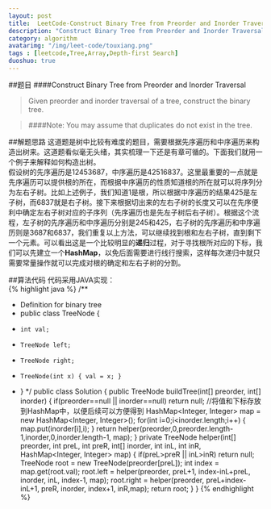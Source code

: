 ```yaml
---
layout: post
title:  LeetCode-Construct Binary Tree from Preorder and Inorder Traversal
description: "Construct Binary Tree from Preorder and Inorder Traversal"
category: algorithm
avatarimg: "/img/leet-code/touxiang.png"
tags : [leetcode,Tree,Array,Depth-first Search]
duoshuo: true
---
```

##题目
####Construct Binary Tree from Preorder and Inorder Traversal
>Given preorder and inorder traversal of a tree, construct the binary tree.

>####Note:
>You may assume that duplicates do not exist in the tree.

<!-- more -->
	
##解题思路
这道题是树中比较有难度的题目，需要根据先序遍历和中序遍历来构造出树来。这道题看似毫无头绪，其实梳理一下还是有章可循的。下面我们就用一个例子来解释如何构造出树。    
假设树的先序遍历是12453687，中序遍历是42516837。这里最重要的一点就是先序遍历可以提供根的所在，而根据中序遍历的性质知道根的所在就可以将序列分为左右子树。比如上述例子，我们知道1是根，所以根据中序遍历的结果425是左子树，而6837就是右子树。接下来根据切出来的左右子树的长度又可以在先序便利中确定左右子树对应的子序列（先序遍历也是先左子树后右子树）。根据这个流程，左子树的先序遍历和中序遍历分别是245和425，右子树的先序遍历和中序遍历则是3687和6837，我们重复以上方法，可以继续找到根和左右子树，直到剩下一个元素。可以看出这是一个比较明显的**递归**过程，对于寻找根所对应的下标，我们可以先建立一个**HashMap**，以免后面需要进行线行搜索，这样每次递归中就只需要常量操作就可以完成对根的确定和左右子树的分割。

##算法代码
代码采用JAVA实现：    
{% highlight java %}
/**
 * Definition for binary tree
 * public class TreeNode {
 *     int val;
 *     TreeNode left;
 *     TreeNode right;
 *     TreeNode(int x) { val = x; }
 * }
 */
public class Solution {
    public TreeNode buildTree(int[] preorder, int[] inorder) {
        if(preorder==null || inorder==null)
            return null;
		//将值和下标存放到HashMap中，以便后续可以方便得到
        HashMap<Integer, Integer> map = new HashMap<Integer, Integer>();
        for(int i=0;i<inorder.length;i++)
        {
            map.put(inorder[i],i);
        }
        return helper(preorder,0,preorder.length-1,inorder,0,inorder.length-1, map);
    }
    private TreeNode helper(int[] preorder, int preL, int preR, int[] inorder, int inL, int inR, HashMap<Integer, Integer> map)
    {
        if(preL>preR || inL>inR)
            return null;
        TreeNode root = new TreeNode(preorder[preL]);
        int index = map.get(root.val);
        root.left = helper(preorder, preL+1, index-inL+preL, inorder, inL, index-1, map);
        root.right = helper(preorder, preL+index-inL+1, preR, inorder, index+1, inR,map);
        return root;
    }
}
{% endhighlight %}



